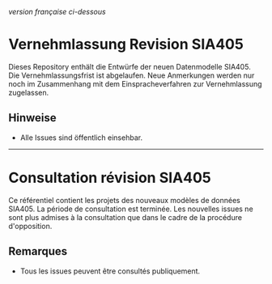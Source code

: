 _version française ci-dessous_

# Vernehmlassung Revision SIA405
Dieses Repository enthält die Entwürfe der neuen Datenmodelle SIA405. Die Vernehmlassungsfrist ist abgelaufen. Neue Anmerkungen werden nur noch im Zusammenhang mit dem Einspracheverfahren zur Vernehmlassung zugelassen.

## Hinweise
- Alle Issues sind öffentlich einsehbar.

---

# Consultation révision SIA405
Ce référentiel contient les projets des nouveaux modèles de données SIA405. La période de consultation est terminée. Les nouvelles issues ne sont plus admises à la consultation que dans le cadre de la procédure d'opposition.

## Remarques
- Tous les issues peuvent être consultés publiquement.
